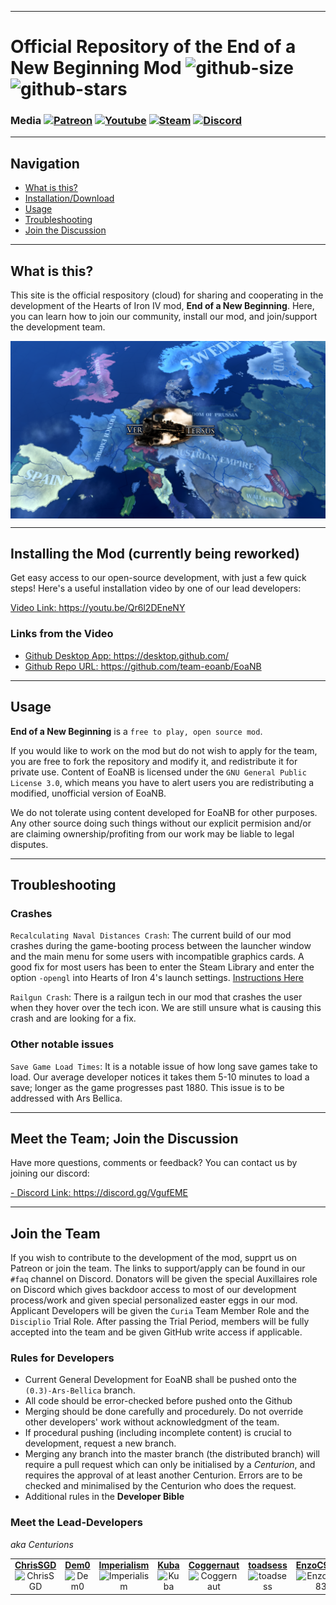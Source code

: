 <hr>

# Official Repository of the End of a New Beginning Mod ![github-size]  ![github-stars]

### Media      [![Patreon][patreon-badge]][patreon-link]   [![Youtube][youtube-badge]][youtube-link]   [![Steam][steam-badge]][steam-link]   [![Discord][discord-badge]][discord-link]

[github-size]: https://img.shields.io/github/languages/code-size/team-eoanb/EoaNB
[github-stars]: https://img.shields.io/github/stars/team-eoanb/EoaNB?style=social

[patreon-badge]: https://img.shields.io/static/v1?label=Patreon&message=Donate&color=orange&logo=patreon
[patreon-link]: https://www.patreon.com/mod_eoanb

[steam-badge]: https://img.shields.io/static/v1?label=Steam&message=Download&color=lightgrey&logo=steam	
[steam-link]: https://steamcommunity.com/sharedfiles/filedetails/?id=2114093692

[youtube-badge]: https://img.shields.io/static/v1?label=Youtube&message=Videos&color=red&logo=youtube
[youtube-link]: https://www.youtube.com/channel/UCR6n-pjZ4ain9hhUESuhZNw

[discord-badge]: https://img.shields.io/static/v1?label=Discord&message=Chat&color=blue&logo=discord
[discord-link]: https://discord.gg/VgufEME

<hr>

## Navigation
* [What is this?](#what-is-this?)
* [Installation/Download](#installing-the-mod)
* [Usage](#usage)
* [Troubleshooting](#troubleshooting)
* [Join the Discussion](#meet-the-team;-join-the-discussion)

<hr>

## What is this?

This site is the official respository (cloud) for sharing and cooperating in the development of the Hearts of Iron IV mod, **End of a New Beginning**. Here, you can learn how to join our community, install our mod, and join/support the development team.

<img src="https://github.com/team-eoanb/EoaNB-Wallpapers/blob/main/banner_vertersus.png?raw=true" width="720px;" align="middle" alt="End of a New Beginning — Pax Orientalis Banner"/>

<hr>

## Installing the Mod (currently being reworked)

Get easy access to our open-source development, with just a few quick steps!
Here's a useful installation video by one of our lead developers: 

<a href="https://youtu.be/Qr6l2DEneNY">Video Link: https://youtu.be/Qr6l2DEneNY</a>

### Links from the Video 
* <a href="https://desktop.github.com/">Github Desktop App: https://desktop.github.com/</a>
* <a href="https://github.com/team-eoanb/EoaNB">Github Repo URL: https://github.com/team-eoanb/EoaNB</a>

<hr>

## Usage

**End of a New Beginning** is a `free to play, open source mod`.

If you would like to work on the mod but do not wish to apply for the team, you are free to fork the repository and modify it, and redistribute it for private use. Content of EoaNB is licensed under the `GNU General Public License 3.0`, which means you have to alert users you are redistributing a modified, unofficial version of EoaNB.

We do not tolerate using content developed for EoaNB for other purposes. Any other source doing such things without our explicit permision and/or are claiming ownership/profiting from our work may be liable to legal disputes.

<hr>

## Troubleshooting

### Crashes
`Recalculating Naval Distances Crash`: The current build of our mod crashes during the game-booting process between the launcher window and the main menu for some users with incompatible graphics cards. A good fix for most users has been to enter the Steam Library and enter the option `-opengl` into Hearts of Iron 4's launch settings. <a href="https://github.com/team-eoanb/EoaNB/wiki/Common-Troubleshooting-Actions"> Instructions Here</a>

`Railgun Crash`: There is a railgun tech in our mod that crashes the user when they hover over the tech icon. We are still unsure what is causing this crash and are looking for a fix.

### Other notable issues
`Save Game Load Times`: It is a notable issue of how long save games take to load. Our average developer notices it takes them 5-10 minutes to load a save; longer as the game progresses past 1880. This issue is to be addressed with Ars Bellica.

<hr>

## Meet the Team; Join the Discussion

Have more questions, comments or feedback? You can contact us by joining our discord:

<a href="https://discord.gg/VgufEME">- Discord Link: https://discord.gg/VgufEME</a>

<hr>

## Join the Team

If you wish to contribute to the development of the mod, supprt us on Patreon or join the team. The links to support/apply can be found in our `#faq` channel on Discord. Donators will be given the special Auxillaires role on Discord which gives backdoor access to most of our development process/work and given special personalized easter eggs in our mod. Applicant Developers will be given the `Curia` Team Member Role and the `Disciplio` Trial Role. After passing the Trial Period, members will be fully accepted into the team and be given GitHub write access if applicable.

### Rules for Developers
- Current General Development for EoaNB shall be pushed onto the `(0.3)-Ars-Bellica` branch.
- All code should be error-checked before pushed onto the Github
- Merging should be done carefully and procedurely. Do not override other developers' work without acknowledgment of the team.
- If procedural pushing (including incomplete content) is crucial to development, request a new branch.
- Merging any branch into the master branch (the distributed branch) will require a pull request which can only be initialised by a *Centurion*, and requires the approval of at least another Centurion. Errors are to be checked and minimalised by the Centurion who does the request.
- Additional rules in the **Developer Bible**

### Meet the Lead-Developers
*aka Centurions*
<table>
<tr>
<td align="center">
  <a href = "https://github.com/ChrisSGD"><strong>ChrisSGD</strong></a>
  <img src="https://cdn.discordapp.com/attachments/469238221436354580/960730075039432724/chris.png" width="80px;" alt="ChrisSGD"/>
</td>
<td align="center">
  <a href = "https://github.com/Sir-DEM0"><strong>Dem0</strong></a>
  <img src="https://avatars.githubusercontent.com/u/84448163" width="80px;" alt="Dem0"/>
</td>
<td align="center">
  <a href = "https://github.com/Imperialism1"><strong>Imperialism</strong></a>
  <img src="https://avatars.githubusercontent.com/u/37026198" width="80px;" alt="Imperialism"/>
</td>
<td align="center">
  <a href = "https://github.com/Polskastronkkurwa"><strong>Kuba</strong></a>
  <img src="https://cdn.discordapp.com/attachments/469238221436354580/960730075802775562/kuba.png" width="80px;" alt="Kuba"/>
</td>
<td align="center">
  <a href = "https://github.com/Coggernaut"><strong>Coggernaut</strong></a>
  <img src="https://cdn.discordapp.com/attachments/469238221436354580/960730075349782628/cogg.png" width="80px;" alt="Coggernaut"/>
</td>
<td align="center">
  <a href = "https://github.com/toadsess"><strong>toadsess</strong></a>
  <img src="https://cdn.discordapp.com/avatars/469981670141853699/fb3081404173ce844580025574c17751.webp" width="80px;" alt="toadsess"/>
</td>
<td align="center">
  <a href = "https://github.com/FloridaMayhem"><strong>EnzoC9083</strong></a>
  <img src="https://cdn.discordapp.com/attachments/469238221436354580/960730076272533544/enzo.png" width="80px;" alt="EnzoC9083"/>
</td>
<td align="center">
  <a href = "https://github.com/TheFunkymenStudio"><strong>Funkyman</strong></a>
  <img src="https://cdn.discordapp.com/avatars/183277104769662977/5d4846e2317051328c8317f03ad4422b.webp" width="80px;" alt="Funkyman"/>
</td>
<td align="center">
  <a href = "https://github.com/Makkkkus"><strong>Makkkkus</strong></a>
  <img src="https://avatars.githubusercontent.com/u/37084190" width="80px;" alt="Makkkkus"/>
</td>
</tr>
</table>
